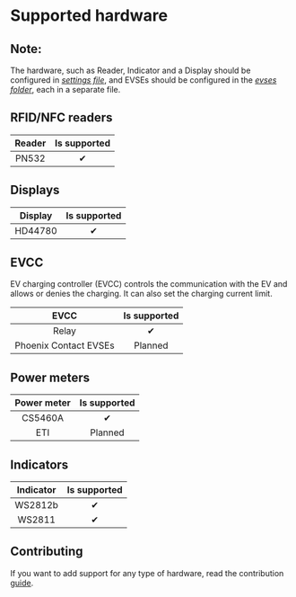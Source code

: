 # Supported hardware

## Note:

The hardware, such as Reader, Indicator and a Display should be configured in [_settings
file_](../../../configs/settings.json), and EVSEs should be configured in the [_evses folder_](../../../configs/evses),
each in a separate file.

## RFID/NFC readers

| Reader | Is supported | 
|:------:|:------------:|
| PN532  |      ✔       |

## Displays

| Display | Is supported | 
|:-------:|:------------:|
| HD44780 |      ✔       |

## EVCC

EV charging controller (EVCC) controls the communication with the EV and allows or denies the charging. It can also set
the charging current limit.

|         EVCC          | Is supported | 
|:---------------------:|:------------:|
|         Relay         |      ✔       |
| Phoenix Contact EVSEs |   Planned    |

## Power meters

| Power meter | Is supported | 
|:-----------:|:------------:|
|   CS5460A   |      ✔       |
|     ETI     |   Planned    |

## Indicators

| Indicator | Is supported | 
|:---------:|:------------:|
|  WS2812b  |      ✔       |
|  WS2811   |      ✔       |

## Contributing

If you want to add support for any type of hardware, read the
contribution [guide](../../contribution/hardware/adding-support-for-hardware.md).